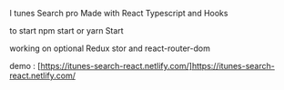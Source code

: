 I tunes Search pro
Made with React Typescript and Hooks

to start npm start or yarn Start


working on optional Redux stor and react-router-dom

demo : [https://itunes-search-react.netlify.com/]https://itunes-search-react.netlify.com/